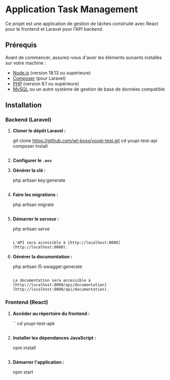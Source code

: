 # Application Task Management

Ce projet est une application de gestion de tâches construite avec React pour le frontend et Laravel pour l'API backend.

## Prérequis

Avant de commencer, assurez-vous d'avoir les éléments suivants installés sur votre machine :

- [Node.js](https://nodejs.org/) (version 18.13 ou supérieure)
- [Composer](https://getcomposer.org/) (pour Laravel)
- [PHP](https://www.php.net/) (version 8.1 ou supérieure)
- [MySQL](https://www.mysql.com/) ou un autre système de gestion de base de données compatible

## Installation

### Backend (Laravel)

1. **Cloner le dépôt Laravel :**

   git clone https://github.com/wt-boss/youpi-test.git
   cd youpi-test-api
   composer install
   ```

2. **Configurer le `.env`**

3. **Générer la clé :**

   php artisan key:generate
   ```

4. **Faire les migrations :**

   php artisan migrate
   ```

5. **Démarrer le serveur :**

   
   php artisan serve
   ```

   L'API sera accessible à [http://localhost:8000](http://localhost:8000).

6. **Générer la documentation :**

   
   php artisan l5-swagger:generate
   ```

   La documentation sera accessible à [http://localhost:8000/api/documentation](http://localhost:8000/api/documentation).

### Frontend (React)

1. **Accéder au répertoire du frontend :**

   ``
   cd youpi-test-apk
   ```

2. **Installer les dépendances JavaScript :**

   
   npm install
   ```

3. **Démarrer l'application :**

   
   npm start
   ```
